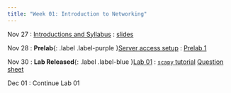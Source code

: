 ```yaml
---
title: "Week 01: Introduction to Networking"
---
```


Nov 27
: [Introductions and Syllabus](#)
  : [slides]({{site.baseurl}}/assets/slides/intro.pdf)

Nov 28
: **Prelab**{: .label .label-purple }[Server access setup]({{site.baseurl}}/docs/guides/vm)
  : [Prelab 1]({{site.baseurl}}/docs/labs/prelab)

Nov 30
: **Lab Released**{: .label .label-blue }[Lab 01]({{site.baseurl}}/docs/labs/lab1)
  : [`scapy` tutorial]({{site.baseurl}}/docs/guides/scapy) [Question sheet]({{site.baseurl}}/assets/labs/lab1.pdf)

Dec 01
: Continue Lab 01

<!--
Nov 28
: **Section**{: .label .label-purple }[Intro to Java](#)
  : [Solution](#)

Nov 30
: [Variables & Objects](#)
  : [1.2](#), [2.1](#)

Dec 01
: **Lab**{: .label .label-purple } [Intro to Java](#)

Oct 2
: [Tracing, IntLists, & Recursion](#)
  : [2.1](#)
: **HW 1 due**{: .label .label-red }
-->
